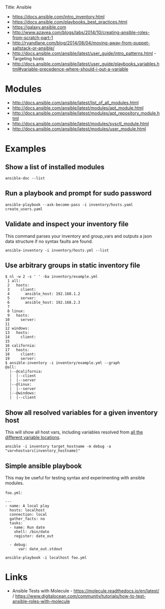 Title: Ansible

- <https://docs.ansible.com/intro_inventory.html>
- <https://docs.ansible.com/playbooks_best_practices.html>
- <https://galaxy.ansible.com>
- <http://www.azavea.com/blogs/labs/2014/10/creating-ansible-roles-from-scratch-part-1>
- <http://ryandlane.com/blog/2014/08/04/moving-away-from-puppet-saltstack-or-ansible/>
- <http://docs.ansible.com/ansible/latest/user_guide/intro_patterns.html> - Targeting hosts
- <http://docs.ansible.com/ansible/latest/user_guide/playbooks_variables.html#variable-precedence-where-should-i-put-a-variable>

# Modules

- <http://docs.ansible.com/ansible/latest/list_of_all_modules.html>
- <http://docs.ansible.com/ansible/latest/modules/apt_module.html>
- <http://docs.ansible.com/ansible/latest/modules/apt_repository_module.html>
- <http://docs.ansible.com/ansible/latest/modules/sysctl_module.html>
- <http://docs.ansible.com/ansible/latest/modules/user_module.html>

# Examples

## Show a list of installed modules

```
ansible-doc --list
```

## Run a playbook and prompt for sudo password

```
ansible-playbook --ask-become-pass -i inventory/hosts.yaml create_users.yaml
```

## Validate and inspect your inventory file

This command parses your inventory and group_vars and outputs a json data structure if no syntax faults are found.

```
ansible-inventory -i inventory/hosts.yml --list
```

## Use arbitrary groups in static inventory file

```
$ nl -w 2 -s ' ' -ba inventory/example.yml
 1 all:
 2   hosts:
 3     client:
 4       ansible_host: 192.168.1.2
 5     server:
 6       ansible_host: 192.168.2.3
 7
 8 linux:
 9   hosts:
10     server:
11
12 windows:
13   hosts:
14     client:
15
16 california:
17   hosts:
18     client:
19     server:
$ ansible-inventory -i inventory/example.yml --graph
@all:
  |--@california:
  |  |--client
  |  |--server
  |--@linux:
  |  |--server
  |--@windows:
  |  |--client
```

## Show all resolved variables for a given inventory host

This will show all host vars, including variables resolved from [all the different variable locations](http://docs.ansible.com/ansible/latest/user_guide/playbooks_variables.html#variable-precedence-where-should-i-put-a-variable).

```
ansible -i inventory target_hostname -m debug -a "var=hostvars[inventory_hostname]"
```

## Simple ansible playbook

This may be useful for testing syntax and experimenting with ansible modules.

`foo.yml`:
```
---
- name: A local play
  hosts: localhost
  connection: local
  gather_facts: no
  tasks:
  - name: Run date
    shell: /bin/date
    register: date_out

  - debug:
      var: date_out.stdout
```

`ansible-playbook -i localhost foo.yml`

# Links

- Ansible Tests with Molecule - <https://molecule.readthedocs.io/en/latest/> / <https://www.digitalocean.com/community/tutorials/how-to-test-ansible-roles-with-molecule>
